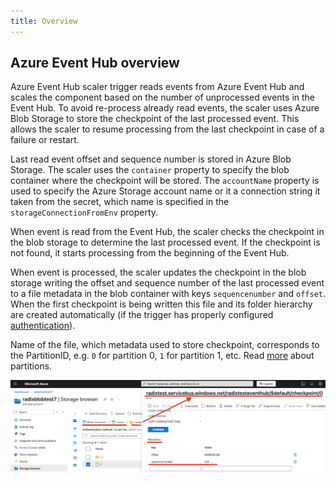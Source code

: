 ```yaml
---
title: Overview
---
```


## Azure Event Hub overview
Azure Event Hub scaler trigger reads events from Azure Event Hub and scales the component based on the number of unprocessed events in the Event Hub. To avoid re-process already read events, the scaler uses Azure Blob Storage to store the checkpoint of the last processed event. This allows the scaler to resume processing from the last checkpoint in case of a failure or restart.

Last read event offset and sequence number is stored in Azure Blob Storage. The scaler uses the `container` property to specify the blob container where the checkpoint will be stored. The `accountName` property is used to specify the Azure Storage account name or it a connection string it taken from the secret, which name is specified in the `storageConnectionFromEnv` property.

When event is read from the Event Hub, the scaler checks the checkpoint in the blob storage to determine the last processed event. If the checkpoint is not found, it starts processing from the beginning of the Event Hub.

When event is processed, the scaler updates the checkpoint in the blob storage writing the offset and sequence number of the last processed event to a file metadata in the blob container with keys `sequencenumber` and `offset`. When the first checkpoint is being written this file and its folder hierarchy are created automatically (if the trigger has properly configured [authentication](#authenticate-keda-to-azure-event-hub)).

Name of the file, which metadata used to store checkpoint, corresponds to the PartitionID, e.g. `0` for partition 0, `1` for partition 1, etc. Read [more](https://learn.microsoft.com/en-us/azure/event-hubs/event-hubs-features#partitions) about partitions.

![Event Hub checkpoint in blob storage](./event-hub-checkpoint.png)
